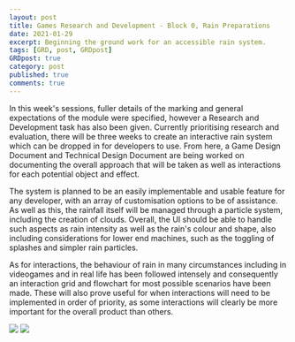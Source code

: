 ```yaml
---
layout: post
title: Games Research and Development - Block 0, Rain Preparations
date: 2021-01-29
excerpt: Beginning the ground work for an accessible rain system.
tags: [GRD, post, GRDpost]
GRDpost: true
category: post
published: true
comments: true
---
```

In this week's sessions, fuller details of the marking and general expectations of the module were specified, however a Research and Development task has also been given. Currently prioritising research and evaluation, there will be three weeks to create an interactive rain system which can be dropped in for developers to use. From here, a Game Design Document and Technical Design Document are being worked on documenting the overall approach that will be taken as well as interactions for each potential object and effect.

The system is planned to be an easily implementable and usable feature for any developer, with an array of customisation options to be of assistance. As well as this, the rainfall itself will be managed through a particle system, including the creation of clouds. Overall, the UI should be able to handle such aspects as rain intensity as well as the rain's colour and shape, also including considerations for lower end machines, such as the toggling of splashes and simpler rain particles.

As for interactions, the behaviour of rain in many circumstances including in videogames and in real life has been followed intensely and consequently an interaction grid and flowchart for most possible scenarios have been made. These will also prove useful for when interactions will need to be implemented in order of priority, as some interactions will clearly be more important for the overall product than others. 


<a href="https://i.imgur.com/vmsRPyJ.png"><img src="https://i.imgur.com/vmsRPyJ.png"></a>
<a href="https://i.imgur.com/PyP5IGt.png"><img src="https://i.imgur.com/PyP5IGt.png"></a>